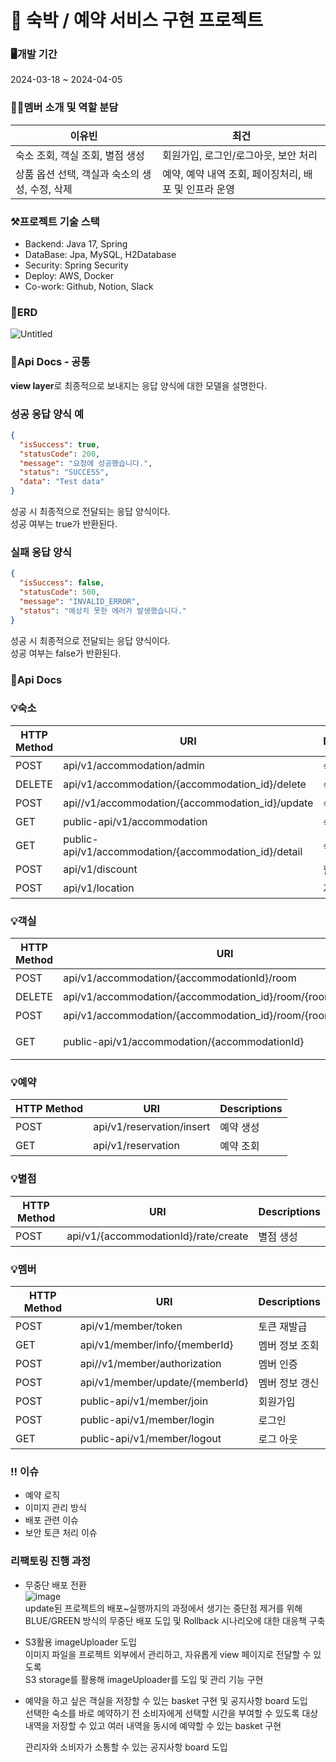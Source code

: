 # **💒 숙박 / 예약 서비스 구현 프로젝트**


### **🖥️개발 기간**
2024-03-18 ~ 2024-04-05

### **👨‍💻멤버 소개 및 역할 분담**
| 이유빈 | 최건 |
| ------------ | ------------- |
| 숙소 조회, 객실 조회, 별점 생성| 회원가입, 로그인/로그아웃, 보안 처리|
| 상품 옵션 선택, 객실과 숙소의 생성, 수정, 삭제| 예약, 예약 내역 조회, 페이징처리, 배포 및 인프라 운영|

### **⚒️프로젝트 기술 스택**
- Backend: Java 17, Spring
- DataBase: Jpa, MySQL, H2Database
- Security: Spring Security
- Deploy: AWS, Docker
- Co-work: Github, Notion, Slack

### **📝ERD**
![Untitled](https://github.com/Woohahalife/KDT_BE7_Mini-Project/assets/110414025/f28f3821-807d-47de-b558-3fc488fe2904)

### **📄Api Docs ‐ 공통**

**view layer**로 최종적으로 보내지는 응답 양식에 대한 모델을 설명한다.

### 성공 응답 양식 예
```json
{
  "isSuccess": true,
  "statusCode": 200,
  "message": "요청에 성공했습니다.",
  "status": "SUCCESS",
  "data": "Test data"
}
```

성공 시 최종적으로 전달되는 응답 양식이다.<br/>
성공 여부는 true가 반환된다.

### 실패 응답 양식
```json
{
  "isSuccess": false,
  "statusCode": 500,
  "message": "INVALID_ERROR",
  "status": "예상치 못한 에러가 발생했습니다."
}
```

성공 시 최종적으로 전달되는 응답 양식이다.<br/>
성공 여부는 false가 반환된다.

### 📄Api Docs
### 💡숙소

HTTP Method | URI | Descriptions
 -- | -- | -- 
POST | api/v1/accommodation/admin | 숙소 생성
DELETE | api/v1/accommodation/{accommodation_id}/delete | 숙소 삭제
POST | api//v1/accommodation/{accommodation_id}/update | 숙소 수정
GET | public-api/v1/accommodation | 숙소 전체 조회
GET | public-api/v1/accommodation/{accommodation_id}/detail | 숙소 단건 조회
POST | api/v1/discount | 할인율 생성
POST | api/v1/location | 지역 생성

### 💡객실
HTTP Method | URI | Descriptions
 -- | -- | -- 
POST | api/v1/accommodation/{accommodationId}/room | 객실 생성
DELETE | api/v1/accommodation/{accommodation_id}/room/{room_id}/delete | 객실 삭제
POST | api/v1/accommodation/{accommodation_id}/room/{room_id}/update | 객실 수정
GET | public-api/v1/accommodation/{accommodationId} | 숙소에 따른 객실 조회

### 💡예약
HTTP Method | URI | Descriptions
 -- | -- | -- 
POST | api/v1/reservation/insert | 예약 생성
GET | api/v1/reservation | 예약 조회

### 💡별점
HTTP Method | URI | Descriptions
 -- | -- | -- 
POST | api/v1/{accommodationId}/rate/create | 별점 생성

### 💡멤버
HTTP Method | URI | Descriptions
 -- | -- | -- 
POST | api/v1/member/token | 토큰 재발급
GET | api/v1/member/info/{memberId} | 멤버 정보 조회
POST | api//v1/member/authorization | 멤버 인증
POST | api/v1/member/update/{memberId} | 멤버 정보 갱신
POST | public-api/v1/member/join | 회원가입
POST | public-api/v1/member/login | 로그인
GET | public-api/v1/member/logout | 로그 아웃

### ‼️ 이슈
- 예약 로직
- 이미지 관리 방식
- 배포 관련 이슈
- 보안 토큰 처리 이슈

### 리팩토링 진행 과정
- 무중단 배포 전환   
 ![image](https://github.com/Woohahalife/KDT_BE7_Mini-Project/assets/140988037/06cd30ac-ca06-4fa4-89e6-cf5472205596)   
 update된 프로젝트의 배포~실행까지의 과정에서 생기는 중단점 제거를 위해   
 BLUE/GREEN 방식의 무중단 배포 도입 및 Rollback 시나리오에 대한 대응책 구축

- S3활용 imageUploader 도입   
  이미지 파일을 프로젝트 외부에서 관리하고, 자유롭게 view 페이지로 전달할 수 있도록   
  S3 storage를 활용해 imageUploader를 도입 및 관리 기능 구현

- 예약을 하고 싶은 객실을 저장할 수 있는 basket 구현 및 공지사항 board 도입    
  선택한 숙소를 바로 예약하기 전 소비자에게 선택할 시간을 부여할 수 있도록
  대상 내역을 저장할 수 있고 여러 내역을 동시에 예약할 수 있는 basket 구현
    
  관리자와 소비자가 소통할 수 있는 공지사항 board 도입


